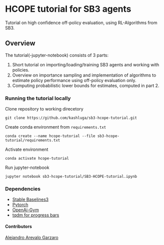 # HCOPE tutorial for SB3 agents
Tutorial on high confidence off-policy evaluation, using RL-Algorithms from SB3. 
## Overview
The tutorial(-jupyter-notebook) consists of 3 parts:

1. Short tutorial on importing/loading/training SB3 agents and working with policies. 
2. Overview on importance sampling and implementation of algorithms to estimate policy performance using off-policy evaluation only. 
3. Computing probabilistic lower bounds for estimates, computed in part 2.

### Running the tutorial locally
Clone repository to working direcetory

    git clone https://github.com/kashluga/sb3-hcope-tutorial.git

Create conda environment from `requirements.txt` 

    conda create --name hcope-tutorial --file sb3-hcope-tutorial/requirements.txt
Activate environment

    conda activate hcope-tutorial


Run jupyter-notebook 

    jupyter notebook sb3-hcope-tutorial/SB3-HCOPE-tutorial.ipynb


### Dependencies
- [Stable Baselines3](https://github.com/DLR-RM/stable-baselines3)
- [Pytorch](https://github.com/pytorch/pytorch)
- [OpenAi-Gym](https://github.com/openai/gym)
- [tqdm for progress bars](https://github.com/tqdm/tqdm)

#### Contributors
[Alejandro Arevalo Garzaro](https://www.instagram.com/garzaro002/?hl=en)
